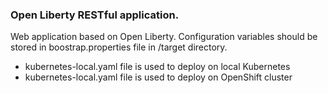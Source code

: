 ### Open Liberty RESTful application. 

 Web application based on Open Liberty.
 Configuration variables should be stored in boostrap.properties file in /target directory. 
 * kubernetes-local.yaml file is used to deploy on local Kubernetes
 * kubernetes-local.yaml file is used to deploy on OpenShift cluster
